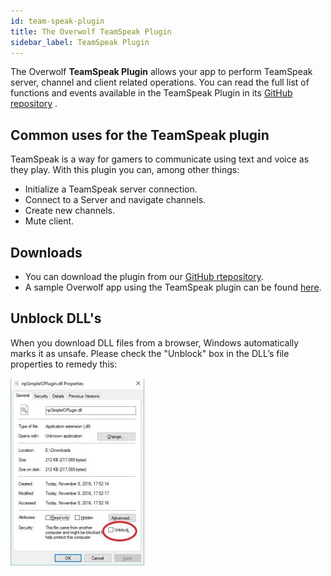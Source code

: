 ```yaml
---
id: team-speak-plugin
title: The Overwolf TeamSpeak Plugin
sidebar_label: TeamSpeak Plugin
---
```


The Overwolf **TeamSpeak Plugin** allows your app to perform TeamSpeak server, channel and client related operations. You can read the full list of functions and events available in the TeamSpeak Plugin in its [GitHub repository](https://github.com/overwolf/teamspeak-overwolf) .

## Common uses for the TeamSpeak plugin

TeamSpeak is a way for gamers to communicate using text and voice as they play. With this plugin you can, among other things:

* Initialize a TeamSpeak server connection.
* Connect to a Server and navigate channels.
* Create new channels.
* Mute client.

## Downloads

* You can download the plugin from our [GitHub rtepository](https://github.com/overwolf/teamspeak-overwolf).
* A sample Overwolf app using the TeamSpeak plugin can be found [here](https://github.com/overwolf/teamspeak-overwolf/tree/master/sampleApp).

## Unblock DLL's

When you download DLL files from a browser, Windows automatically marks it as unsafe. Please check the "Unblock" box in the DLL’s file properties to remedy this:

![Unblock dll](../assets/unblock_dll.jpg)
